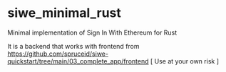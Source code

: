 # siwe_minimal_rust
Minimal implementation of Sign In With Ethereum for Rust 



It is a backend that works with frontend from https://github.com/spruceid/siwe-quickstart/tree/main/03_complete_app/frontend
[ Use at your own risk ]

